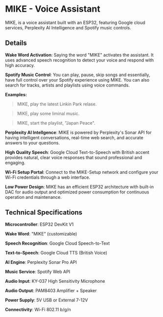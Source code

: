 # MIKE - Voice Assistant
MIKE, is a voice assistant built with an ESP32, featuring Google cloud services, Perplexity AI Intelligence and Spotify music controls.

## Details
**Wake Word Activation**: Saying the word "MIKE" activates the assistant. It uses advanced speech recognition to detect your voice and respond with high accuracy.

**Spotify Music Control**: You can play, pause, skip songs and essentially, have full control over your Spotify experience using MIKE. You can also search for tracks, artists and playlists using voice commands.

**Examples:** 
> MIKE, play the latest Linkin Park relase.

> MIKE, play some liminal music.

> MIKE, start the playlist, "Japan Peace".

**Perplexity AI Intellgence**: MIKE is powered by Perplexity's Sonar API for having intelligent conversations, real-time web search, and accurate answers to your questions. 

**High Quality Speech**:
Google Cloud Text-to-Speech with British accent provides natural, clear voice responses that sound professional and engaging. 

**Wi-Fi Setup Portal**: Connect to the MIKE-Setup network and configure your Wi-Fi credentials through a web interface.

**Low Power Design**: MIKE has an efficient ESP32 architecture with built-in DAC for audio output and optimized power consumption for continuous operation and maintenance.

## Technical Specifications

  **Microcontroller**: ESP32 DevKit V1
  
  **Wake Word**: "MIKE" (customizable)
  
  **Speech Recognition**: Google Cloud Speech-to-Text
 
  **Text-to-Speech**: Google Cloud TTS (British Voice)
 
  **AI Engine**: Perplexity Sonar Pro API
 
  **Music Service**: Spotify Web API
 
  **Audio Input**: KY-037 High Sensitivity Microphone
 
  **Audio Output**: PAM8403 Amplifier + Speaker
 
  **Power Supply**: 5V USB or External 7-12V
 
  **Connectivity**: Wi-Fi 802.11 b/g/n

